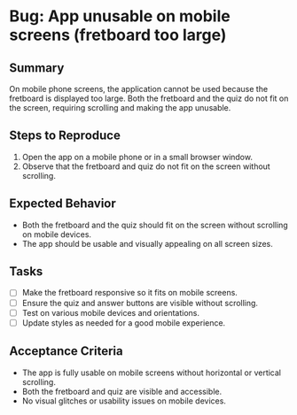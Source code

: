 # Bug: App unusable on mobile screens (fretboard too large)

## Summary
On mobile phone screens, the application cannot be used because the fretboard is displayed too large. Both the fretboard and the quiz do not fit on the screen, requiring scrolling and making the app unusable.

## Steps to Reproduce
1. Open the app on a mobile phone or in a small browser window.
2. Observe that the fretboard and quiz do not fit on the screen without scrolling.

## Expected Behavior
- Both the fretboard and the quiz should fit on the screen without scrolling on mobile devices.
- The app should be usable and visually appealing on all screen sizes.

## Tasks
- [ ] Make the fretboard responsive so it fits on mobile screens.
- [ ] Ensure the quiz and answer buttons are visible without scrolling.
- [ ] Test on various mobile devices and orientations.
- [ ] Update styles as needed for a good mobile experience.

## Acceptance Criteria
- The app is fully usable on mobile screens without horizontal or vertical scrolling.
- Both the fretboard and quiz are visible and accessible.
- No visual glitches or usability issues on mobile devices.

